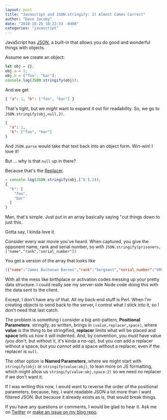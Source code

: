 ```yaml
---
layout: post
title: "Javascript and JSON.stringify: It Almost Comes Correct"
author: "Dave Jacoby"
date: "2018-10-25 10:22:33 -0400"
categories: "javascript"
---
```


JavaScript has [JSON](https://developer.mozilla.org/en-US/docs/Web/JavaScript/Reference/Global_Objects/JSON), a built-in that allows you do good and wonderful things with objects.

Assume we create an object:

```javascript
let obj = {};
obj.a = 1;
obj.b = ["foo", "bar"];
console.log(JSON.stringify(obj));
```

And we get

```json
{ "a": 1, "b": ["foo", "bar"] }
```

That's tight, but we _might_ want to expand it out for readability. So, we go to `JSON.stringify(obj,null,2)`.

```json
{
  "a": 1,
  "b": ["foo", "bar"]
}
```

And `JSON.parse` would take that text back into an object form. Win-win! I love it!

But ... why is that `null` up in there?

Because that's the [Replacer](https://developer.mozilla.org/en-US/docs/Web/JavaScript/Reference/Global_Objects/JSON/stringify).

```javascript
> console.log(JSON.stringify(obj,['b'],2));
{
  "b": [
    "foo",
    "bar"
  ]
}
```

Man, that's simple. Just put in an array basically saying "cut things down to just this.

Gotta say, I kinda love it.

Consider every war movie you've heard. When captured, you give the opponent name, rank and serial number, so with `JSON.stringify(prisoners,["name","rank","serial_number"])`

You get a version of the array that looks like

```json
[{"name":"James Buchanan Barnes","rank":"Sergeant","serial_number":"999-99-9999"},...]
```

With all the mess like birthplace or activation codes messing up your pretty data structure. I could really see my server-side Node code doing this with the data sent to the client.

Except, I don't have any of that. All my back-end stuff is Perl. When I'm creating objects to send back to the server, I control what I stick into it, so I don't need that last catch.

The problem is something I consider a big anti-pattern, **Positional Parameters**. stringify, as written, brings in `(value,replacer,space)`, where **value** is the thing to be stringified, **replacer** limits what will be placed and **space** tells us how it will indented. And, by convention, you _must_ have value (you _don't_, but without it, it's kinda a no-op), but you _can_ add a replacer without a space, but you _cannot_ add a space without a replacer, even if the replacer is `null`.

The other option is **Named Parameters**, where we might start with `stringify(obj)` or `stringify(value:obj)`, to lean more on JS formatting, which might allow us `stringify(value:obj,space:2)` so we need no replacer if we don't want it.

If I was writing this now, I would want to reverse the order of the positional parameters, because, hey, I want readable JSON a lot more than I want filtered JSON. But because it already exists as is, that would break things.

If you have any questions or comments, I would be glad to hear it. Ask me on [Twitter](https://twitter.com/jacobydave) or [make an issue on my blog repo](https://github.com/jacoby/jacoby.github.io).

